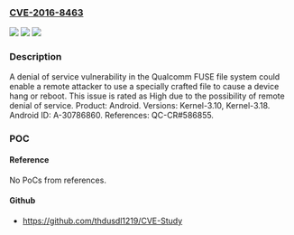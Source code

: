 ### [CVE-2016-8463](https://cve.mitre.org/cgi-bin/cvename.cgi?name=CVE-2016-8463)
![](https://img.shields.io/static/v1?label=Product&message=Android&color=blue)
![](https://img.shields.io/static/v1?label=Version&message=n%2Fa&color=blue)
![](https://img.shields.io/static/v1?label=Vulnerability&message=Denial%20of%20service&color=brighgreen)

### Description

A denial of service vulnerability in the Qualcomm FUSE file system could enable a remote attacker to use a specially crafted file to cause a device hang or reboot. This issue is rated as High due to the possibility of remote denial of service. Product: Android. Versions: Kernel-3.10, Kernel-3.18. Android ID: A-30786860. References: QC-CR#586855.

### POC

#### Reference
No PoCs from references.

#### Github
- https://github.com/thdusdl1219/CVE-Study

